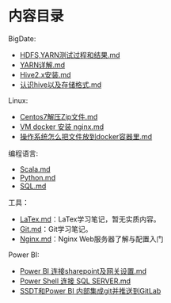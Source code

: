 # 内容目录
BigDate:
- [HDFS,YARN测试过程和结果.md](HDFS,YARN测试过程和结果.md)
- [YARN详解.md](YARN详解.md)
- [Hive2.x安装.md](Hive2.x安装.md)
- [认识hive以及存储格式.md](认识hive以及存储格式.md)


Linux:
- [Centos7解压Zip文件.md](Centos7解压Zip文件.md)
- [VM docker 安装 nginx.md](VM%20docker%20安装%20nginx.md)
- [操作系统怎么把文件放到docker容器里.md](操作系统怎么把文件放到docker容器里.md)

编程语言:
- [Scala.md](Scala.md)
- [Python.md](Python.md)
- [SQL.md](SQL.md)

工具：

- [LaTex.md](LaTeX.md)：LaTex学习笔记，暂无实质内容。
- [Git.md](Git.md)：Git学习笔记。
- [Nginx.md](Nginx.md)：Nginx Web服务器了解与配置入门

Power BI:
- [Power BI 连接sharepoint及网关设置.md](Power%20BI%20连接sharepoint及网关设置.md)
- [Power Shell 连接 SQL SERVER.md](Power%20Shell%20连接%20SQL%20SERVER.md)
- [SSDT和Power BI 内部集成git并推送到GitLab](SSDT和Power%20BI%20内部集成git并推送到GitLab.md)


